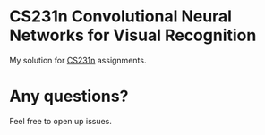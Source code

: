 # CS231n Convolutional Neural Networks for Visual Recognition

My solution for [CS231n](http://cs231n.stanford.edu/syllabus.html) assignments.


# Any questions?

Feel free to open up issues.